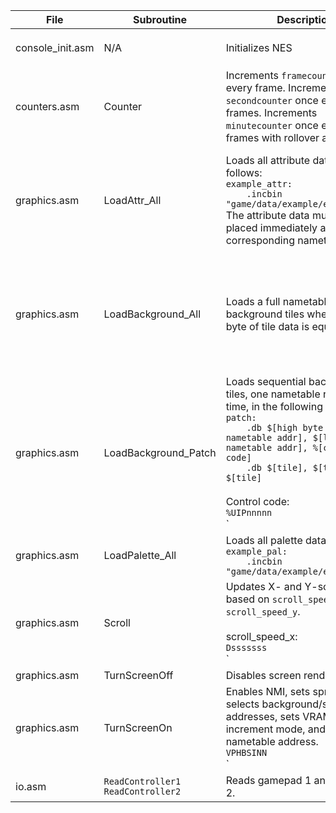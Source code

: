 | File             | Subroutine | Description | Usage |
|------------------|------------|-------------|-------|
| console_init.asm | N/A        | Initializes NES | `.include console_init.asm` at top of first PRG bank. |
| counters.asm | Counter    | Increments `framecounter` once every frame. Increments `secondcounter` once every 60 frames. Increments `minutecounter` once every 3,600 frames with rollover at `$FF`. | `JSR Counter` during NMI. |
| graphics.asm     | LoadAttr_All | Loads all attribute data as follows:<BR>`example_attr:`<BR>`    .incbin "game/data/example/example.atr"`<BR>The attribute data must be placed immediately after the corresponding nametable data. | `LDX #HIGH(example_attr)`<BR>`LDY #NMTBL_TOP_LEFT`<BR>`JSR LoadAttr_All`<BR><BR>Possible values for Y are `#NMTBL_TOP_LEFT`, `#NMTBL_TOP_RIGHT`, `#NMTBL_BOT_LEFT`, and `#NMTBL_BOT_RIGHT`. |
| graphics.asm     | LoadBackground_All | Loads a full nametable of background tiles where the low byte of tile data is equal to `$00`. | `LDX #HIGH(background_tiles)`<BR>`LDY #NMTBL_TOP_LEFT`<BR>`JSR LoadBackground_All`<BR><BR>Possible values for Y are `#NMTBL_TOP_LEFT`, `#NMTBL_TOP_RIGHT`, `#NMTBL_BOT_LEFT`, and `#NMTBL_BOT_RIGHT`. |
| graphics.asm     | LoadBackground_Patch | Loads sequential background tiles, one nametable row at a time, in the following data format:<BR>`patch:`<BR>`    .db $[high byte of nametable addr], $[low byte of nametable addr], %[control code]`<BR>`    .db $[tile], $[tile], ... $[tile]`<BR><BR>Control code:<BR>`%UIPnnnnn`<BR>` |||+++++ Line length (0-indexed)`<BR>` ||+----- Do tiles pop in one at a time? (Boolean)`<BR>` |+------ Wait for input? (Boolean)`<BR>` +------- Unused` | `LDX #HIGH(patch)`<BR>`LDY #LOW(patch)`<BR>`JSR LoadBackground_Patch` |
| graphics.asm     | LoadPalette_All | Loads all palette data as follows:<BR>`example_pal:`<BR>`    .incbin "game/data/example/example.pal"` | `LDX #HIGH(example_pal)`<BR>`LDY #LOW(example_pal)`<BR>`JSR LoadPalette_All` |
| graphics.asm     | Scroll | Updates X- and Y-scroll values based on `scroll_speed_x` and `scroll_speed_y`.<BR><BR>scroll_speed_x:<BR>`Dsssssss`<BR>`|+++++++ Scroll speed`<BR>`+------- Scroll direction (0=left, 1=right)`<BR><BR>scroll_speed_y:<BR>`Dsssssss`<BR>`|+++++++ Scroll speed`<BR>`+------- Scroll direction (0=up, 1=down)` | JSR Scroll |
| graphics.asm     | TurnScreenOff | Disables screen rendering. | `JSR TurnScreenOff` |
| graphics.asm     | TurnScreenOn | Enables NMI, sets sprite height, selects background/sprite addresses, sets VRAM address increment mode, and sets base nametable address.<BR>`VPHBSINN`<BR>`||||||++ Base nametable address (00 = $2000, 01 = $2400, 10 = $2800, 11 = $2C00)`<BR>`|||||+-- VRAM address increment per CPU read (0 = add 1, 1 = add 32)`<BR>`||||+--- Sprite pattern table address for 8x8 mode (0 = $0000, 1 = $1000)`<BR>`|||+---- Background pattern table address (0 = $0000, 1 = $1000)`<BR>`||+----- Sprite size (0 = 8x8, 1 = 8x16)`<BR>`|+------ PPU master/slave select (Set to 0)`<BR>`+------- Generate NMI at the start of VBlank (Boolean)` |
| io.asm           | `ReadController1`<BR>`ReadController2` | Reads gamepad 1 and gamepad 2. | `JSR ReadController1`<BR>`JSR ReadController2` | 
